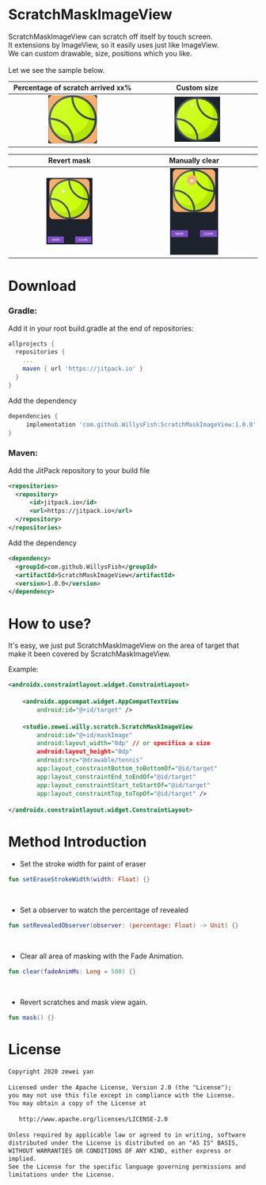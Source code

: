 # ScratchMaskImageView
ScratchMaskImageView can scratch off itself by touch screen.  
It extensions by ImageView, so it easily uses just like ImageView.  
We can custom drawable, size, positions which you like.  
<br/>
Let we see the sample below.  

| Percentage of scratch arrived xx% | Custom size  |
| :-----: | :-----: |
| <img src="https://github.com/WillysFish/ScratchMaskImageView/blob/main/auto_revealed.gif" height="40%" width="40%" > | <img src="https://github.com/WillysFish/ScratchMaskImageView/blob/main/custom_size.gif" height="40%" width="40%" > |  

| Revert mask |Manually clear |
| :-----: | :-----: |
| <img src="https://github.com/WillysFish/ScratchMaskImageView/blob/main/mask.gif" height="40%" width="40%" > | <img src="https://github.com/WillysFish/ScratchMaskImageView/blob/main/clear.gif" height="40%" width="40%" > |  

# Download
### Gradle:  
Add it in your root build.gradle at the end of repositories:
```gradle
allprojects {
  repositories {
    ...
    maven { url 'https://jitpack.io' }
  }
}
```
Add the dependency
```gradle
dependencies {
	 implementation 'com.github.WillysFish:ScratchMaskImageView:1.0.0'
}
```
### Maven:
Add the JitPack repository to your build file
```xml
<repositories>
  <repository>
      <id>jitpack.io</id>
      <url>https://jitpack.io</url>
  </repository>
</repositories>
```
Add the dependency
```xml
<dependency>
  <groupId>com.github.WillysFish</groupId>
  <artifactId>ScratchMaskImageView</artifactId>
  <version>1.0.0</version>
</dependency>
```

# How to use?  
It's easy, we just put ScratchMaskImageView on the area of target that make it been covered by ScratchMaskImageView.  

Example:
```xml
<androidx.constraintlayout.widget.ConstraintLayout>

    <androidx.appcompat.widget.AppCompatTextView
        android:id="@+id/target" />

    <studio.zewei.willy.scratch.ScratchMaskImageView
        android:id="@+id/maskImage"
        android:layout_width="0dp" // or specifica a size
        android:layout_height="0dp"
        android:src="@drawable/tennis"
        app:layout_constraintBottom_toBottomOf="@id/target"
        app:layout_constraintEnd_toEndOf="@id/target"
        app:layout_constraintStart_toStartOf="@id/target"
        app:layout_constraintTop_toTopOf="@id/target" />

</androidx.constraintlayout.widget.ConstraintLayout>
```
  
# Method Introduction
- Set the stroke width for paint of eraser
```kotlin
fun setEraseStrokeWidth(width: Float) {}
```
<br/>

- Set a observer to watch the percentage of revealed
```kotlin
fun setRevealedObserver(observer: (percentage: Float) -> Unit) {}
```
<br/>

- Clear all area of masking with the Fade Animation.
```kotlin
fun clear(fadeAnimMs: Long = 500) {}
```  
<br/>

- Revert scratches and mask view again.
```kotlin
fun mask() {}
```


# License
```
Copyright 2020 zewei yan

Licensed under the Apache License, Version 2.0 (the "License");
you may not use this file except in compliance with the License.
You may obtain a copy of the License at

   http://www.apache.org/licenses/LICENSE-2.0

Unless required by applicable law or agreed to in writing, software
distributed under the License is distributed on an "AS IS" BASIS,
WITHOUT WARRANTIES OR CONDITIONS OF ANY KIND, either express or implied.
See the License for the specific language governing permissions and
limitations under the License.
```


